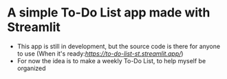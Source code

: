 # A simple To-Do List app made with Streamlit
- This app is still in development, but the source code is there for anyone to use (When it's ready:*https://to-do-list-st.streamlit.app/*)
- For now the idea is to make a weekly To-Do List, to help myself be organized
